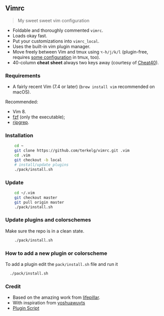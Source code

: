 ## Vimrc

> My sweet sweet vim configuration

- Foldable and thoroughly commented `vimrc`.
- Loads okay fast.
- Put your customizations into `vimrc_local`.
- Uses the built-in vim plugin manager.
- Move freely between Vim and tmux using `⌥-h/j/k/l`
  (plugin-free, requires [some configuration](https://github.com/lifepillar/dotfiles/blob/master/dot-tmux.conf) in tmux, too).
- 40-column **cheat sheet** always two keys away (courtesy of [Cheat40](https://github.com/lifepillar/vim-cheat40)).

### Requirements

- A fairly recent Vim (7.4 or later) (`brew install vim` recommended on macOS).

Recommended:

- Vim 8.
- [fzf](https://github.com/junegunn/fzf) (only the executable);
- [ripgrep](https://github.com/BurntSushi/ripgrep).

### Installation

```sh
    cd ~
    git clone https://github.com/terkelg/vimrc.git .vim
    cd .vim
    git checkout -b local
    # install/update plugins
    ./pack/install.sh
```

### Update

```sh
    cd ~/.vim
    git checkout master
    git pull origin master
    ./pack/install.sh
```

### Update plugins and colorschemes

Make sure the repo is in a clean state.

```sh
    ./pack/install.sh
```

### How to add a new plugin or colorscheme

To add a plugin edit the `pack/install.sh` file and run it

```sh
  ./pack/install.sh
```

### Credit

- Based on the amazing work from [lifepillar](https://github.com/lifepillar/vimrc).
- With inspiration from [yoshuawuyts](https://github.com/yoshuawuyts/dotfiles/blob/master/vim/vimrc)
- [Plugin Script](https://stories.abletech.nz/get-rid-of-your-vim-plugin-manager-7c8ff742f643)
